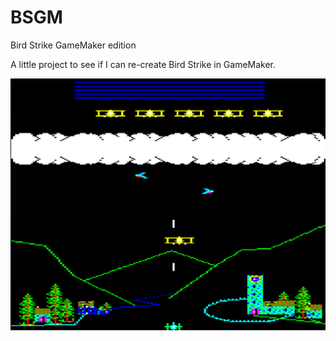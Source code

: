 # BSGM
Bird Strike GameMaker edition

A little project to see if I can re-create Bird Strike in GameMaker.

![img](Images/bsgm.png)
